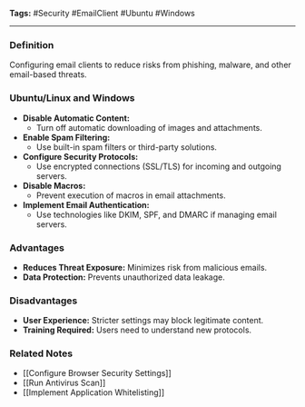 **Tags:** #Security #EmailClient #Ubuntu #Windows

---

### **Definition**

Configuring email clients to reduce risks from phishing, malware, and other email-based threats.

### **Ubuntu/Linux and Windows**

- **Disable Automatic Content:**
    - Turn off automatic downloading of images and attachments.
- **Enable Spam Filtering:**
    - Use built-in spam filters or third-party solutions.
- **Configure Security Protocols:**
    - Use encrypted connections (SSL/TLS) for incoming and outgoing servers.
- **Disable Macros:**
    - Prevent execution of macros in email attachments.
- **Implement Email Authentication:**
    - Use technologies like DKIM, SPF, and DMARC if managing email servers.

### **Advantages**

- **Reduces Threat Exposure:** Minimizes risk from malicious emails.
- **Data Protection:** Prevents unauthorized data leakage.

### **Disadvantages**

- **User Experience:** Stricter settings may block legitimate content.
- **Training Required:** Users need to understand new protocols.

### **Related Notes**

- [[Configure Browser Security Settings]]
- [[Run Antivirus Scan]]
- [[Implement Application Whitelisting]]